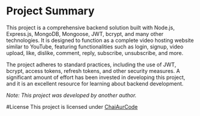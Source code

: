 # Project Summary

This project is a comprehensive backend solution built with Node.js, Express.js, MongoDB, Mongoose, JWT, bcrypt, and many other technologies. It is designed to function as a complete video hosting website similar to YouTube, featuring functionalities such as login, signup, video upload, like, dislike, comment, reply, subscribe, unsubscribe, and more.

The project adheres to standard practices, including the use of JWT, bcrypt, access tokens, refresh tokens, and other security measures. A significant amount of effort has been invested in developing this project, and it is an excellent resource for learning about backend development.

*Note: This project was developed by another author.*

#License
This project is licensed under [ChaiAurCode](https://www.youtube.com/@chaiaurcode)
